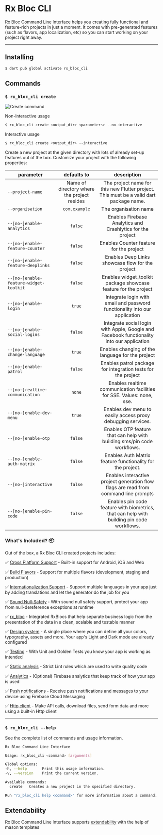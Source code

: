 # Rx Bloc CLI

Rx Bloc Command Line Interface helps you creating fully functional and feature-rich projects in just a moment. It comes with pre-generated features (such as flavors, app localization, etc) so you can start working on your project right away.

---

## Installing

```sh
$ dart pub global activate rx_bloc_cli
```

## Commands

### `$ rx_bloc_cli create`

![Create command][create_command_gif_lnk]

Non-Interactive usage
```sh
$ rx_bloc_cli create <output_dir> <parameters> --no-interactive
```

Interactive usage
```sh
$ rx_bloc_cli create <output_dir> --interactive
```

Create a new project at the given directory with lots of already set-up features out of the box. Customize your project with the following properties:


| parameter                              |                 defaults to                 |                                        description                                        |
|----------------------------------------|:-------------------------------------------:|:-----------------------------------------------------------------------------------------:|
| `--project-name`                       | Name of directory where the project resides |  The project name for this new Flutter project. This must be a valid dart package name.   |
| `--organisation`                       |                `com.example`                |                                   The organisation name                                   |
| `--[no-]enable-analytics`              |                   `false`                   |                Enables Firebase Analytics and Crashlytics for the project                 |
| `--[no-]enable-feature-counter`        |                   `false`                   |                          Enables Counter feature for the project                          |
| `--[no-]enable-feature-deeplinks`      |                   `false`                   |                     Enables Deep Links showcase flow for the project                      |
| `--[no-]enable-feature-widget-toolkit` |                   `false`                   |              Enables widget_toolkit package showcase feature for the project              |
| `--[no-]enable-login`                  |                   `true`                    |        Integrate login with email and password functionality into our application         |
| `--[no-]enable-social-logins`          |                   `false`                   | Integrate social login with Apple, Google and Facebook functionality into our application |
| `--[no-]enable-change-language`        |                   `true`                    |                     Enables changing of the language for the project                      |
| `--[no-]enable-patrol`                 |                   `false`                   |               Enables patrol package for integration tests for the project                |
| `--[no-]realtime-communication`        |                   `none`                    |           Enables realtime communication facilities for SSE. Values: none, sse.           |
| `--[no-]enable-dev-menu`               |                   `true`                    |                Enables dev menu to easily access proxy debugging services.                |
| `--[no-]enable-otp`                    |                   `false`                   |          Enables OTP feature that can help with building sms/pin code workflows.          |
| `--[no-]enable-auth-matrix`            |                   `false`                   |                Enables Auth Matrix feature functionality for the project.                 |
| `--[no-]interactive`                   |                   `false`                   |   Enables interactive project generation flow flags are read from command line prompts    |
| `--[no-]enable-pin-code`               |                   `false`                   | Enables pin code feature with biometrics, that can help with building pin code workflows. |

### What's Included? 📦

Out of the box, a Rx Bloc CLI created projects includes:

✅ [Cross Platform Support][cross_platform_support_lnk] - Built-in support for Android, iOS and Web

✅ [Build Flavors][flutter_flavors_lnk] - Support for multiple flavors (development, staging and production)

✅ [Internationalization Support][localization_lnk] - Support multiple languages in your app just by adding translations and let the generator do the job for you

✅ [Sound Null-Safety][null_safety_lnk] - With sound null safety support, protect your app from null-dereference exceptions at runtime

✅ [rx_bloc][rx_bloc_lnk] - Integrated RxBlocs that help separate business logic from the presentation of the data in a clean, scalable and testable manner

✅ [Design system][design_system_lnk] - A single place where you can define all your colors, typography, assets and more. Your app's Light and Dark mode are already configured

✅ [Testing][testing_lnk] - With Unit and Golden Tests you know your app is working as intended

✅ [Static analysis][static_analysis_lnk] - Strict Lint rules which are used to write quality code

✅ [Analytics][firebase_analytics_lnk] - (Optional) Firebase analytics that keep track of how your app is used

✅ [Push notifications][push_notifications_lnk] - Receive push notifications and messages to your device using Firebase Cloud Messaging

✅ [Http client][dio_http_client_lnk] - Make API calls, download files, send form data and more using a built-in Http client

---

### `$ rx_bloc_cli --help`

See the complete list of commands and usage information.

```sh
Rx Bloc Command Line Interface

Usage: rx_bloc_cli <command> [arguments]

Global options:
-h, --help       Print this usage information.
-v, --version    Print the current version.

Available commands:
  create   Creates a new project in the specified directory.

Run "rx_bloc_cli help <command>" for more information about a command.
```
## Extendability

Rx Bloc Command Line Interface supports [extendability] with the help of mason templates


[null_safety_lnk]: https://dart.dev/null-safety
[localization_lnk]: https://flutter.dev/docs/development/accessibility-and-localization/internationalization
[cross_platform_support_lnk]: https://flutter.dev/docs/development/tools/sdk/release-notes/supported-platforms
[flutter_flavors_lnk]: https://flutter.dev/docs/deployment/flavors
[rx_bloc_lnk]: https://pub.dev/packages/rx_bloc
[design_system_lnk]: https://uxdesign.cc/everything-you-need-to-know-about-design-systems-54b109851969
[testing_lnk]: https://flutter.dev/docs/testing
[static_analysis_lnk]: https://dart.dev/guides/language/analysis-options
[firebase_analytics_lnk]: https://pub.dev/packages/firebase_analytics
[push_notifications_lnk]: https://firebase.google.com/products/cloud-messaging/
[create_command_gif_lnk]: https://raw.githubusercontent.com/Prime-Holding/rx_bloc/develop/packages/rx_bloc_cli/doc/assets/rx_bloc_cli_create.gif
[dio_http_client_lnk]: https://pub.dev/packages/dio
[interceptors_lnk]: https://pub.dev/documentation/dio/latest/dio/Interceptor-class.html
[extendability]: /packages/rx_bloc_cli/mason_templates/README.md
